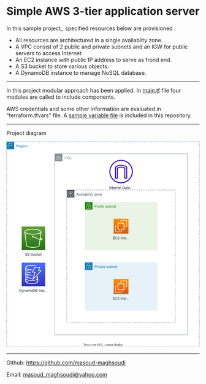 
# Simple AWS 3-tier application server

In this sample project,, specified resources below are provisioned :

* All resources are architectured in a single availablity zone.
* A VPC consist of 2 public and private subnets and an IGW for public servers to access Internet
* An EC2 instance with public IP address to serve as frond end.
* A S3 bucket to store various objects.
* A DynamoDB instance to manage NoSQL database.

---

In this project modular approach has been applied. In [main.tf](./main.tf) file four modules are called to include components.

AWS credentials and some other information are evaluated in "terraform.tfvars" file. A [sample variable file](./terraform.tfvars.sample) is included in this repository.

---

Project diagram

![project diagram](./diagram.svg)


---
Github: https://github.com/masoud-maghsoudi

Email: masoud_maghsoudi@yahoo.com

